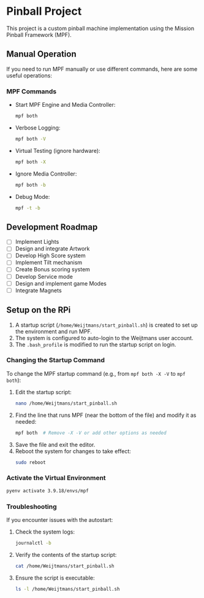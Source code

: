 # Pinball Project

This project is a custom pinball machine implementation using the Mission Pinball Framework (MPF).

## Manual Operation

If you need to run MPF manually or use different commands, here are some useful operations:

### MPF Commands

- Start MPF Engine and Media Controller:
  ```bash
  mpf both
  ```

- Verbose Logging:
  ```bash
  mpf both -V
  ```

- Virtual Testing (ignore hardware):
  ```bash
  mpf both -X
  ```

- Ignore Media Controller:
  ```bash
  mpf both -b
  ```

- Debug Mode:
  ```bash
  mpf -t -b
  ```

## Development Roadmap

- [ ] Implement Lights
- [ ] Design and integrate Artwork
- [ ] Develop High Score system
- [ ] Implement Tilt mechanism
- [ ] Create Bonus scoring system
- [ ] Develop Service mode
- [ ] Design and implement game Modes
- [ ] Integrate Magnets

## Setup on the RPi

1. A startup script (`/home/Weijtmans/start_pinball.sh`) is created to set up the environment and run MPF.
2. The system is configured to auto-login to the Weijtmans user account.
3. The `.bash_profile` is modified to run the startup script on login.

### Changing the Startup Command

To change the MPF startup command (e.g., from `mpf both -X -V` to `mpf both`):

1. Edit the startup script:
   ```bash
   nano /home/Weijtmans/start_pinball.sh
   ```
2. Find the line that runs MPF (near the bottom of the file) and modify it as needed:
   ```bash
   mpf both  # Remove -X -V or add other options as needed
   ```
3. Save the file and exit the editor.
4. Reboot the system for changes to take effect:
   ```bash
   sudo reboot
   ```

### Activate the Virtual Environment

```bash
pyenv activate 3.9.18/envs/mpf
```

### Troubleshooting

If you encounter issues with the autostart:

1. Check the system logs:
   ```bash
   journalctl -b
   ```
2. Verify the contents of the startup script:
   ```bash
   cat /home/Weijtmans/start_pinball.sh
   ```
3. Ensure the script is executable:
   ```bash
   ls -l /home/Weijtmans/start_pinball.sh
   ```
